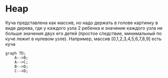 # Heap
Куча представлена как массив, но надо держать в голове картинку в виде дерева, где у каждого узла 2 ребенка и значение каждого узла не больше значения двух
его детей (простое следствие, минимальный по куче лежит в нулевом узле).
Например, массив [0,1,2,3,4,5,6,7,8,9] есть куча
```mermaid
graph TD;
    A-->B;
    A-->C;
    B-->D;
    C-->D;
```
